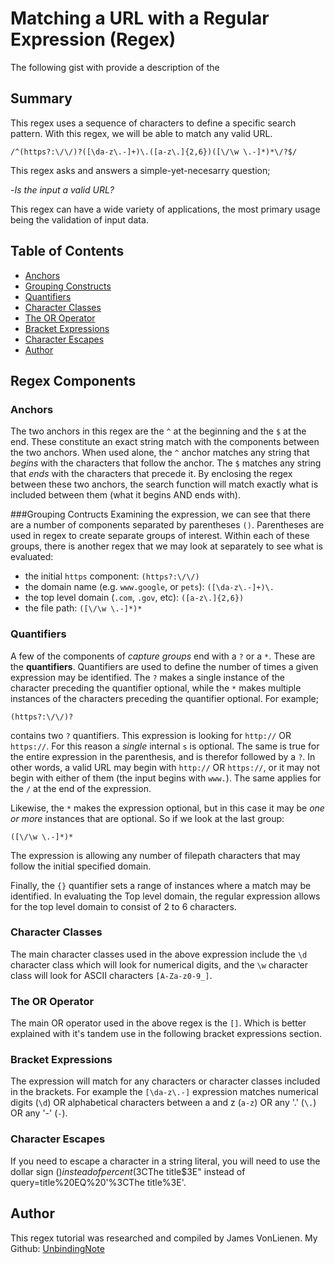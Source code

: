 # Matching a URL with a Regular Expression (Regex)

The following gist with provide a description of the 

## Summary

This regex uses a sequence of characters to define a specific search pattern. With this regex, we will be able to match any valid URL. 
````
/^(https?:\/\/)?([\da-z\.-]+)\.([a-z\.]{2,6})([\/\w \.-]*)*\/?$/
```` 
This regex asks and answers a simple-yet-necesarry question; 

-*Is the input a valid URL?*

This regex can have a wide variety of applications, the most primary usage being the validation of input data.

## Table of Contents

- [Anchors](#anchors)
- [Grouping Constructs](#grouping-constructs)
- [Quantifiers](#quantifiers)
- [Character Classes](#character-classes)
- [The OR Operator](#the-or-operator)
- [Bracket Expressions](#bracket-expressions)
- [Character Escapes](#character-escapes)
- [Author](#author)
## Regex Components

### Anchors
The two anchors in this regex are the `^` at the beginning and the `$` at the end. These constitute an exact string match with the components between the two anchors. When used alone, the `^` anchor matches any string that *begins* with the characters that follow the anchor. The `$` matches any string that *ends* with the characters that precede it. By enclosing the regex between these two anchors, the search function will match exactly what is included between them (what it begins AND ends with). 

###Grouping Contructs
Examining the expression, we can see that there are a number of components separated by parentheses `()`. Parentheses are used in regex to create separate groups of interest. Within each of these groups, there is another regex that we may look at separately to see what is evaluated:
- the initial `https` component: `(https?:\/\/)`
- the domain name (e.g. `www.google`, or `pets`): `([\da-z\.-]+)\.`
- the top level domain (`.com`, `.gov`, etc): `([a-z\.]{2,6})`
- the file path: `([\/\w \.-]*)*`

### Quantifiers 
A few of the components of *capture groups* end with a `?` or a `*`. These are the **quantifiers**. Quantifiers are used to define the number of times a given expression may be identified. The `?` makes a single instance of the character preceding the quantifier optional, while the `*` makes multiple instances of the characters preceding the quantifier optional. 
For example; 
```
(https?:\/\/)?
```
contains two `?` quantifiers. This expression is looking for `http://` OR `https://`. For this reason a *single* internal `s` is optional. The same is true for the entire expression in the parenthesis, and is therefor followed by a `?`. In other words, a valid URL may begin with `http://` OR `https://`, or it may not begin with either of them (the input begins with `www.`). The same applies for the `/` at the end of the expression. 

Likewise, the `*` makes the expression optional, but in this case it may be *one or more* instances that are optional. So if we look at the last group:
```
([\/\w \.-]*)*
```
The expression is allowing any number of filepath characters that may follow the initial specified domain.

Finally, the `{}` quantifier sets a range of instances where a match may be identified. In evaluating the Top level domain, the regular expression allows for the top level domain to consist of 2 to 6 characters.


### Character Classes
The main character classes used in the above expression include the `\d` character class which will look for numerical digits, and the `\w` character class will look for ASCII characters `[A-Za-z0-9_]`. 

### The OR Operator 
The main OR operator used in the above regex is the `[]`. Which is better explained with it's tandem use in the following bracket expressions section.

### Bracket Expressions
The expression will match for any characters or character classes included in the brackets. For example the `[\da-z\.-]` expression matches numerical digits (`\d`) OR alphabetical characters between a and z (`a-z`) OR any '.' (`\.`) OR any '-' (`-`). 

### Character Escapes
If you need to escape a character in a string literal, you will need to use the dollar sign ($) instead of percent (%). An example would be; use query=title%20EQ%20"$3CThe title$3E" instead of query=title%20EQ%20'%3CThe title%3E'.

## Author

This regex tutorial was researched and compiled by James VonLienen. My Github: [UnbindingNote](https://github.com/UnbindingNote)
